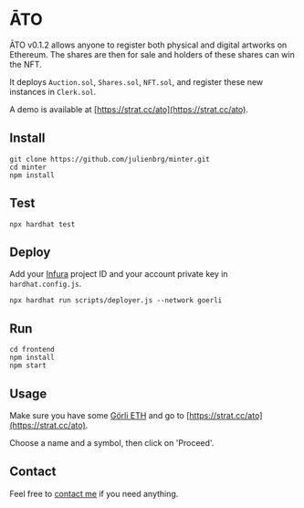 # ĀTO

ĀTO v0.1.2 allows anyone to register both physical and digital artworks on Ethereum. The shares are then for sale and holders of these shares can win the NFT.

It deploys `Auction.sol`, `Shares.sol`, `NFT.sol`, and register these new instances in `Clerk.sol`.

A demo is available at [https://strat.cc/ato](https://strat.cc/ato).

## Install

```
git clone https://github.com/julienbrg/minter.git
cd minter
npm install
```

## Test

```
npx hardhat test
```

## Deploy

Add your [Infura](https://infura.io/) project ID and your account private key in `hardhat.config.js`.

```
npx hardhat run scripts/deployer.js --network goerli
```

## Run

```
cd frontend
npm install
npm start
```
## Usage

Make sure you have some [Görli ETH](https://goerli-faucet.slock.it/) and go to [https://strat.cc/ato](https://strat.cc/ato).

Choose a name and a symbol, then click on 'Proceed'.  

## Contact

Feel free to [contact me](https://strat.eth.link/contact.html) if you need anything.
